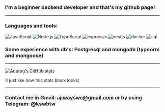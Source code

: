 ### I'm a beginner backend developer and that's my github page!

<hr>

### Languages and tools:

![JavaScript](https://img.shields.io/badge/-JavaScript-323330?style=for-the-badge&logo=javascript)
![Node.js](https://img.shields.io/badge/-nodejs-323330?style=for-the-badge&logo=node.js)
![TypeScript](https://img.shields.io/badge/-TypeScript-323330?style=for-the-badge&logo=typescript)
![expressjs](https://img.shields.io/badge/-expressjs-323330?style=for-the-badge&logo=express)
![nestjs](https://img.shields.io/badge/-nestjs-323330?style=for-the-badge&logo=nestjs)
![docker](https://img.shields.io/badge/-docker-323330?style=for-the-badge&logo=docker)
![sql](https://img.shields.io/badge/-sql-323330?style=for-the-badge&logo=mysql)

### Some experience with db's: Postgresql and mongodb (typeorm and mongoose)

<hr>

[![Anurag's GitHub stats](https://github-readme-stats.vercel.app/api?username=ajiways&show_icons=true&theme=dracula)](https://github.com/anuraghazra/github-readme-stats)

(I just like how this stats block looks)

<hr>

### Contact me in Gmail: ajiwayswc@gmail.com or by using Telegram: @kswbtw
